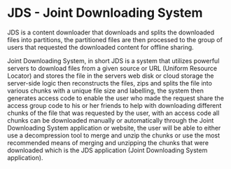 # JDS - Joint Downloading System
JDS is a content downloader that downloads and splits the downloaded files into partitions, the partitioned files are then processed to the group of users that
requested the downloaded content for offline sharing.

Joint Downloading System, in short JDS is a system that utilizes powerful servers to download files from a given source or URL (Uniform Resource Locator) and 
stores the file in the servers web disk or cloud storage the server-side logic then reconstructs the files, zips and splits the file into various chunks with 
a unique file size and labelling, the system then generates access code to enable the user who made the request share the access group code to his or her friends 
to help with downloading different chunks of the file that was requested by the user, with an access code all chunks can be downloaded manually or automatically 
through the Joint Downloading System application or website, the user will be able to either use a decompression tool to merge and unzip the chunks or use the 
most recommended means of merging and unzipping the chunks that were downloaded which is the JDS application (Joint Downloading System application).
